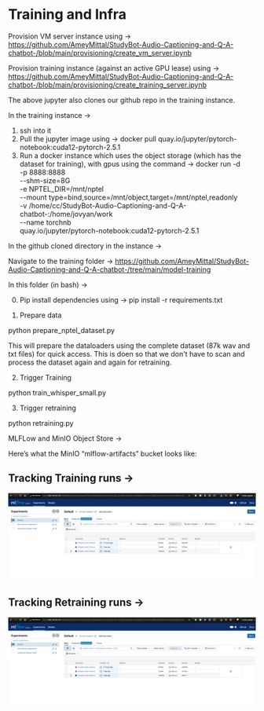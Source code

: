 # Training and Infra

Provision VM server instance using -> https://github.com/AmeyMittal/StudyBot-Audio-Captioning-and-Q-A-chatbot-/blob/main/provisioning/create_vm_server.ipynb

Provision training instance (against an active GPU lease) using -> https://github.com/AmeyMittal/StudyBot-Audio-Captioning-and-Q-A-chatbot-/blob/main/provisioning/create_training_server.ipynb

The above jupyter also clones our github repo in the training instance.

In the training instance -> 
1. ssh into it
2. Pull the jupyter image using -> docker pull quay.io/jupyter/pytorch-notebook:cuda12-pytorch-2.5.1
3. Run a docker instance which uses the object storage (which has the dataset for training), with gpus using the command ->
docker run -d \
  -p 8888:8888 \
  --shm-size=8G \
  -e NPTEL_DIR=/mnt/nptel \
  --mount type=bind,source=/mnt/object,target=/mnt/nptel,readonly \
  -v /home/cc/StudyBot-Audio-Captioning-and-Q-A-chatbot-:/home/jovyan/work \
  --name torchnb \
  quay.io/jupyter/pytorch-notebook:cuda12-pytorch-2.5.1



In the github cloned directory in the instance ->

Navigate to the training folder -> https://github.com/AmeyMittal/StudyBot-Audio-Captioning-and-Q-A-chatbot-/tree/main/model-training


In this folder (in bash) ->

0. Pip install dependencies using ->
pip install -r requirements.txt

1. Prepare data 

python prepare_nptel_dataset.py

This will prepare the dataloaders using the complete dataset (87k wav and txt files) for quick access. This is doen so that we don't have to scan and process the dataset again and again for retraining.

2. Trigger Training

python train_whisper_small.py

3. Trigger retraining

python retraining.py



MLFLow and MinIO Object Store ->

Here’s what the MinIO “mlflow-artifacts” bucket looks like:

## Tracking Training runs ->

![Tracking training runs](tracking-training-runs.png)

## Tracking Retraining runs ->

![Tracking retraining runs](tracking-training-runs.png)

